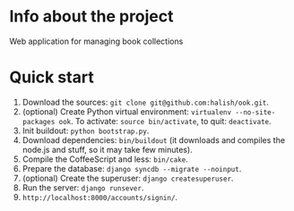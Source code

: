 Info about the project
======================

Web application for managing book collections

Quick start
===========

1. Download the sources: `git clone git@github.com:halish/ook.git`.
2. (optional) Create Python virtual environment: `virtualenv --no-site-packages ook`. To activate: `source bin/activate`, to quit: `deactivate`.
3. Init buildout: `python bootstrap.py`.
4. Download dependencies: `bin/buildout` (it downloads and compiles the node.js and stuff, so it may take few minutes).
5. Compile the CoffeeScript and less: `bin/cake`.
6. Prepare the database: `django syncdb --migrate --noinput`.
7. (optional) Create the superuser: `django createsuperuser`.
8. Run the server: `django runsever`.
9. `http://localhost:8000/accounts/signin/`.
